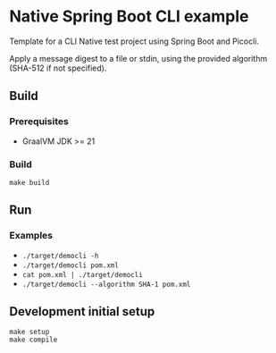 # Native Spring Boot CLI example

Template for a CLI Native test project using Spring Boot and Picocli.

Apply a message digest to a file or stdin, using the provided algorithm
(SHA-512 if not specified).

## Build

### Prerequisites

* GraalVM JDK >= 21

### Build

```shell
make build
```

## Run

### Examples

* `./target/democli -h`
* `./target/democli pom.xml`
* `cat pom.xml | ./target/democli`
* `./target/democli --algorithm SHA-1 pom.xml`

## Development initial setup

```shell
make setup
make compile
```
